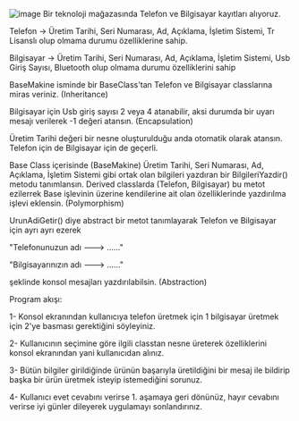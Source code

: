 ![image](https://github.com/user-attachments/assets/ec7ef824-60a5-4c58-9126-3648f267bb25)
Bir teknoloji mağazasında Telefon ve Bilgisayar kayıtları alıyoruz.

Telefon -> Üretim Tarihi, Seri Numarası, Ad, Açıklama, İşletim Sistemi, Tr Lisanslı olup olmama durumu özelliklerine sahip.

Bilgisayar -> Üretim Tarihi, Seri Numarası, Ad, Açıklama, İşletim Sistemi, Usb Giriş Sayısı, Bluetooth olup olmama durumu özelliklerini sahip

BaseMakine isminde bir BaseClass'tan Telefon ve Bilgisayar classlarına miras veriniz. (Inheritance)

Bilgisayar için Usb giriş sayısı 2 veya 4 atanabilir, aksi durumda bir uyarı mesajı verilerek -1 değeri atansın. (Encapsulation)

Üretim Tarihi değeri bir nesne oluşturulduğu anda otomatik olarak atansın. Telefon için de Bilgisayar için de geçerli.

Base Class içerisinde (BaseMakine) Üretim Tarihi, Seri Numarası, Ad, Açıklama, İşletim Sistemi gibi ortak olan bilgileri yazdıran bir BilgileriYazdir() metodu tanımlansın. Derived classlarda (Telefon, Bilgisayar) bu metot ezilerrek Base işlevinin üzerine kendilerine ait olan özelliklerinde yazdırılma işlevi eklensin.   (Polymorphism)

UrunAdiGetir() diye abstract bir metot tanımlayarak Telefon ve Bilgisayar için ayrı ayrı ezerek

"Telefonunuzun adı ---> ......"

"Bilgisayarınızın adı ---> ......"

şeklinde konsol mesajları yazdırılabilsin.  (Abstraction)

Program akışı:

1- Konsol ekranından kullanıcıya telefon üretmek için 1 bilgisayar üretmek için 2'ye basması gerektiğini söyleyiniz.

2- Kullanıcının seçimine göre ilgili classtan nesne üreterek özelliklerini konsol ekranından yani kullanıcıdan alınız.

3- Bütün bilgiler girildiğinde ürünün başarıyla üretildiğini bir mesaj ile bildirip başka bir ürün üretmek isteyip istemediğini sorunuz.

4- Kullanıcı evet cevabını verirse 1. aşamaya geri dönünüz, hayır cevabını verirse iyi günler dileyerek uygulamayı sonlandırınız.
